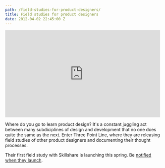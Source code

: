 ```yaml
---
path: /field-studies-for-product-designers/
title: Field studies for product designers
date: 2012-04-02 22:45:00 Z
---
```


<iframe src="https://player.vimeo.com/video/39452373?title=0&amp;byline=0&amp;portrait=0&amp;color=ffffff" width="500" height="281" frameborder="0" webkitAllowFullScreen mozallowfullscreen allowFullScreen></iframe>

Where do you go to learn product design? It's a constant juggling act between many subdiciplines of design and development that no one does quite the same as the next. Enter Three Point Line, where they are releasing field studies of other product designers and documenting their thought processes. 

Their first field study with Skillshare is launching this spring. Be [notified when they launch](https://threepointline.cc/).
